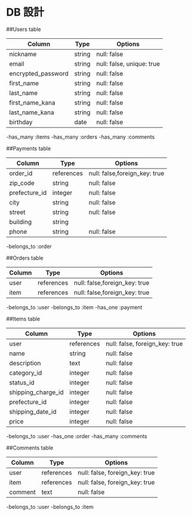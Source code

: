 # DB 設計

##Users table

| Column             | Type                | Options                   |
|--------------------|---------------------|---------------------------|
| nickname           | string              | null: false               |
| email              | string              | null: false, unique: true |
| encrypted_password | string              | null: false               |
| first_name         | string              | null: false               |
| last_name          | string              | null: false               |
| first_name_kana    | string              | null: false               |
| last_name_kana     | string              | null: false               |
| birthday           | date                | null: false               |

-has_many :items
-has_many :orders
-has_many :comments

##Payments table

| Column             | Type                | Options                        |
|--------------------|---------------------|--------------------------------|
| order_id           | references          | null: false,foreign_key: true  |
| zip_code           | string              | null: false                    |
| prefecture_id      | integer             | null: false                    |
| city               | string              | null: false                    |
| street             | string              | null: false                    |
| building           | string              |                                |
| phone              | string              | null: false                    |

-belongs_to :order


##Orders table

| Column             | Type                | Options                        |
|--------------------|---------------------|--------------------------------|
| user               | references          | null: false,foreign_key: true  |
| item               | references          | null: false,foreign_key: true  |

-belongs_to :user
-belongs_to :item
-has_one :payment



##Items table

| Column             | Type                | Options                       |
|--------------------|---------------------|-------------------------------|
| user               | references          | null: false, foreign_key: true|
| name               | string              | null: false                   |
| description        | text                | null: false                   |
| category_id        | integer             | null: false                   |               
| status_id          | integer             | null: false                   |       
| shipping_charge_id | integer             | null: false                   |
| prefecture_id      | integer             | null: false                   |
| shipping_date_id   | integer             | null: false                   |
| price              | integer             | null: false                   |

-belongs_to :user
-has_one :order
-has_many :comments


##Comments table

| Column             | Type                | Options                       |
|--------------------|---------------------|-------------------------------|
| user               | references          | null: false, foreign_key: true|                   
| item               | references          | null: false, foreign_key: true|
| comment            | text                | null: false                   |

-belongs_to :user
-belongs_to :item
